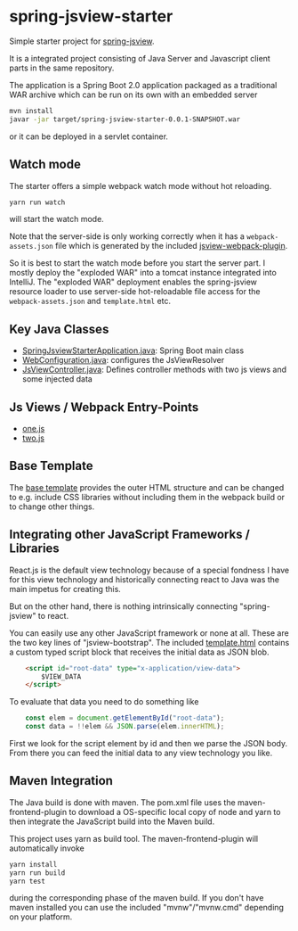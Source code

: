 # spring-jsview-starter

Simple starter project for [spring-jsview](https://github.com/quinscape/spring-jsview/).

It is a integrated project consisting of Java Server and Javascript client parts in the same repository.

The application is a Spring Boot 2.0 application packaged as a traditional WAR archive 
which can be run on its own with an embedded server

```sh
mvn install
javar -jar target/spring-jsview-starter-0.0.1-SNAPSHOT.war
```

or it can be deployed in a servlet container.

## Watch mode

The starter offers a simple webpack watch mode without hot reloading.
```sh
yarn run watch
```

will start the watch mode.

Note that the server-side is only working correctly when it has a `webpack-assets.json` file
which is generated by the included [jsview-webpack-plugin](https://github.com/quinscape/jsview-webpack-plugin).

So it is best to start the watch mode before you start the server part. I mostly deploy the "exploded WAR" into 
a tomcat instance integrated into IntelliJ. The "exploded WAR" deployment enables the spring-jsview
resource loader to use server-side hot-reloadable file access for the `webpack-assets.json` and
`template.html` etc.   

## Key Java Classes

 * [SpringJsviewStarterApplication.java](https://github.com/quinscape/spring-jsview-starter/blob/master/src/main/java/de/quinscape/springjsviewstarter/SpringJsviewStarterApplication.java): Spring Boot main class
 * [WebConfiguration.java](https://github.com/quinscape/spring-jsview-starter/blob/master/src/main/java/de/quinscape/springjsviewstarter/WebConfiguration.java): configures the JsViewResolver
 * [JsViewController.java](https://github.com/quinscape/spring-jsview-starter/blob/master/src/main/java/de/quinscape/springjsviewstarter/controller/JsViewController.java): Defines controller methods with two js views and some injected data

## Js Views / Webpack Entry-Points

 * [one.js](https://github.com/quinscape/spring-jsview-starter/blob/master/src/main/js/one.js)
 * [two.js](https://github.com/quinscape/spring-jsview-starter/blob/master/src/main/js/two.js)

## Base Template

The [base template](https://github.com/quinscape/spring-jsview-starter/blob/master/src/main/webapp/WEB-INF/template.html) provides
the outer HTML structure and can be changed to e.g. include CSS libraries without including them in
the webpack build or to change other things.

## Integrating other JavaScript Frameworks / Libraries

React.js is the default view technology because of a special fondness I have for this view technology
and historically connecting react to Java was the main impetus for creating this.

But on the other hand, there is nothing intrinsically connecting "spring-jsview" to react.

You can easily use any other JavaScript framework or none at all. These are the two key lines of "jsview-bootstrap". The included [template.html](https://github.com/quinscape/spring-jsview-starter/blob/master/src/main/webapp/WEB-INF/template.html) contains
a custom typed script block that receives the initial data as JSON blob. 

```html
    <script id="root-data" type="x-application/view-data">
        $VIEW_DATA
    </script>
```

To evaluate that data you need to do something like 

```js
    const elem = document.getElementById("root-data");
    const data = !!elem && JSON.parse(elem.innerHTML);
```

 First we look for the script element by id and then we parse the JSON body.
 From there you can feed the initial data to any view technology you like.
 

## Maven Integration

The Java build is done with maven. The pom.xml file uses the maven-frontend-plugin to 
download a OS-specific local copy of node and yarn to then integrate the JavaScript 
build into the Maven build.

This project uses yarn as build tool. The maven-frontend-plugin will automatically
invoke

```sh
yarn install
yarn run build
yarn test
```
during the corresponding phase of the maven build. If you don't have maven installed you can
use the included "mvnw"/"mvnw.cmd" depending on your platform.

